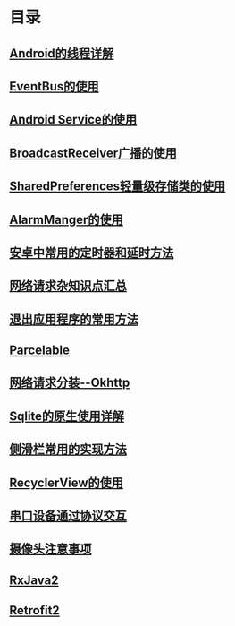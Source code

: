 # 目录

## [Android的线程详解](https://github.com/nullWolf007/Android/blob/master/Company/Android线程详解.md)

## [EventBus的使用](https://github.com/nullWolf007/Android/blob/master/Company/EventBus的使用.md)

## [Android Service的使用](https://github.com/nullWolf007/Android/blob/master/Company/Service.md)

## [BroadcastReceiver广播的使用](https://github.com/nullWolf007/Android/blob/master/Company/BroadcaseReceiver的使用.md)

## [SharedPreferences轻量级存储类的使用](https://github.com/nullWolf007/Android/blob/master/Company/SharedPreferences详解.md)

## [AlarmManger的使用](https://github.com/nullWolf007/Android/blob/master/Company/AlarmManager.md)

## [安卓中常用的定时器和延时方法](https://github.com/nullWolf007/Android/blob/master/Company/安卓常用的定时器和延时方式.md)

## [网络请求杂知识点汇总](https://github.com/nullWolf007/Android/blob/master/Company/网络请求杂知识点汇总.md)

## [退出应用程序的常用方法](https://github.com/nullWolf007/Android/blob/master/Company/退出应用程序的常用方法.md)

## [Parcelable](https://github.com/nullWolf007/Android/blob/master/Company/Parcelable.md)

## [网络请求分装--Okhttp](https://github.com/nullWolf007/Android/blob/master/Company/网络请求分装.md)

## [Sqlite的原生使用详解](https://github.com/nullWolf007/Android/blob/master/Company/Sqlite%E7%9A%84%E5%8E%9F%E7%94%9F%E4%BD%BF%E7%94%A8%E8%AF%A6%E8%A7%A3.md)

## [侧滑栏常用的实现方法](https://github.com/nullWolf007/Android/blob/master/Company/侧滑栏常用的使用方法.md)

## [RecyclerView的使用](https://github.com/nullWolf007/Android/blob/master/Company/RecyclerView.md)

## [串口设备通过协议交互](https://github.com/nullWolf007/Android/blob/master/Company/%E4%B8%B2%E5%8F%A3%E8%AE%BE%E5%A4%87(%E5%8D%8F%E8%AE%AE).md)

## [摄像头注意事项](https://github.com/nullWolf007/Android/blob/master/Company/%E6%91%84%E5%83%8F%E5%A4%B4.md)

## [RxJava2](https://github.com/nullWolf007/Android/blob/master/Company/RxJava2.md)

## [Retrofit2](https://github.com/nullWolf007/Android/blob/master/Company/Retrofit2.md)
